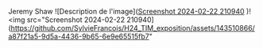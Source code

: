 Jeremy Shaw
![Description de l'image]([Screenshot 2024-02-22 210940](https://github.com/SylvieFrancois/H24_TIM_exposition/assets/143510866/a87f21a5-9d5a-4436-9b65-6e9e65515fb7)
)!
<img src="Screenshot 2024-02-22 210940](https://github.com/SylvieFrancois/H24_TIM_exposition/assets/143510866/a87f21a5-9d5a-4436-9b65-6e9e65515fb7"
